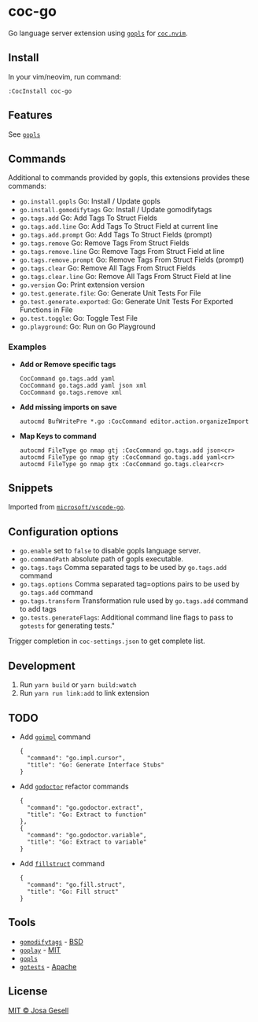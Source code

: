 # coc-go

Go language server extension using [`gopls`](https://github.com/golang/go/wiki/gopls)
for [`coc.nvim`](https://github.com/neoclide/coc.nvim).

## Install

In your vim/neovim, run command:

```
:CocInstall coc-go
```

## Features

See [`gopls`](https://github.com/golang/go/wiki/gopls)

## Commands

Additional to commands provided by gopls, this extensions provides these commands:

- `go.install.gopls` Go: Install / Update gopls
- `go.install.gomodifytags` Go: Install / Update gomodifytags
- `go.tags.add` Go: Add Tags To Struct Fields
- `go.tags.add.line` Go: Add Tags To Struct Field at current line
- `go.tags.add.prompt` Go: Add Tags To Struct Fields (prompt)
- `go.tags.remove` Go: Remove Tags From Struct Fields
- `go.tags.remove.line` Go: Remove Tags From Struct Field at line
- `go.tags.remove.prompt` Go: Remove Tags From Struct Fields (prompt)
- `go.tags.clear` Go: Remove All Tags From Struct Fields
- `go.tags.clear.line` Go: Remove All Tags From Struct Field at line
- `go.version` Go: Print extension version
- `go.test.generate.file`: Go: Generate Unit Tests For File
- `go.test.generate.exported`: Go: Generate Unit Tests For Exported Functions in File
- `go.test.toggle`: Go: Toggle Test File
- `go.playground`: Go: Run on Go Playground

### Examples

- **Add or Remove specific tags**

  ```
  CocCommand go.tags.add yaml
  CocCommand go.tags.add yaml json xml
  CocCommand go.tags.remove xml
  ```

- **Add missing imports on save**

  ```
  autocmd BufWritePre *.go :CocCommand editor.action.organizeImport
  ```

- **Map Keys to command**

  ```
  autocmd FileType go nmap gtj :CocCommand go.tags.add json<cr>
  autocmd FileType go nmap gty :CocCommand go.tags.add yaml<cr>
  autocmd FileType go nmap gtx :CocCommand go.tags.clear<cr>
  ```

## Snippets

Imported from [`microsoft/vscode-go`](https://github.com/microsoft/vscode-go).

## Configuration options

- `go.enable` set to `false` to disable gopls language server.
- `go.commandPath` absolute path of gopls executable.
- `go.tags.tags` Comma separated tags to be used by `go.tags.add` command
- `go.tags.options` Comma separated tag=options pairs to be used by `go.tags.add` command
- `go.tags.transform` Transformation rule used by `go.tags.add` command to add tags
- `go.tests.generateFlags`: Additional command line flags to pass to `gotests` for generating tests."

Trigger completion in `coc-settings.json` to get complete list.

## Development

1. Run `yarn build` or `yarn build:watch`
2. Run `yarn run link:add` to link extension

## TODO

- Add [`goimpl`](https://github.com/sasha-s/goimpl) command
  
  ```
  {
    "command": "go.impl.cursor",
    "title": "Go: Generate Interface Stubs"
  }
  ```

- Add [`godoctor`](https://github.com/godoctor/godoctor) refactor commands

  ```
  {
    "command": "go.godoctor.extract",
    "title": "Go: Extract to function"
  },
  {
    "command": "go.godoctor.variable",
    "title": "Go: Extract to variable"
  }
  ```

- Add [`fillstruct`](https://github.com/davidrjenni/reftools/tree/master/cmd/fillstruct) command

  ```
  {
    "command": "go.fill.struct",
    "title": "Go: Fill struct"
  }
  ```

## Tools

- [`gomodifytags`](http://github.com/fatih/gomodifytags) - [BSD](https://github.com/fatih/gomodifytags/blob/master/LICENSE)
- [`goplay`](http://github.com/haya14busa/goplay) - [MIT](https://github.com/haya14busa/goplay/blob/master/LICENSE)
- [`gopls`](https://golang.org/x/tools/cmd/gopls)
- [`gotests`](http://github.com/cweill/gotests) - [Apache](https://github.com/cweill/gotests/blob/develop/LICENSE)

## License

[MIT © Josa Gesell](LICENSE)

